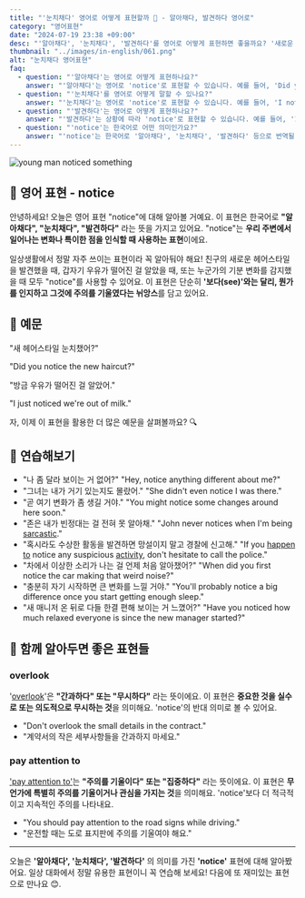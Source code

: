 ```yaml
---
title: "'눈치채다' 영어로 어떻게 표현할까 👀 - 알아채다, 발견하다 영어로"
category: "영어표현"
date: "2024-07-19 23:38 +09:00"
desc: "'알아채다', '눈치채다', '발견하다'를 영어로 어떻게 표현하면 좋을까요? '새로운 헤어스타일 눈치챘어?', '방금 우유가 떨어진 걸 알았어.' 등을 영어로 표현하는 법을 배워봅시다. 다양한 예문을 통해서 연습하고 본인의 표현으로 만들어 보세요."
thumbnail: "../images/in-english/061.png"
alt: "눈치채다 영어표현"
faq:
  - question: "'알아채다'는 영어로 어떻게 표현하나요?"
    answer: "'알아채다'는 영어로 'notice'로 표현할 수 있습니다. 예를 들어, 'Did you notice the new painting?'은 '새로운 그림을 알아챘니?'라는 의미입니다."
  - question: "'눈치채다'를 영어로 어떻게 말할 수 있나요?"
    answer: "'눈치채다'는 영어로 'notice'로 표현할 수 있습니다. 예를 들어, 'I noticed you seemed upset'은 '네가 속상해 보이는 걸 눈치챘어'라고 할 수 있습니다."
  - question: "'발견하다'는 영어로 어떻게 표현하나요?"
    answer: "'발견하다'는 상황에 따라 'notice'로 표현할 수 있습니다. 예를 들어, 'I just noticed we're out of milk'는 '우유가 떨어진 걸 방금 발견했어'로 해석할 수 있습니다."
  - question: "'notice'는 한국어로 어떤 의미인가요?"
    answer: "'notice'는 한국어로 '알아채다', '눈치채다', '발견하다' 등으로 번역될 수 있습니다. 주변 환경이나 상황의 변화를 인식하거나 주의를 기울여 관찰했을 때 사용합니다."
---
```


![young man noticed something](../images/in-english/061-1.avif)

## 🌟 영어 표현 - notice

안녕하세요! 오늘은 영어 표현 "notice"에 대해 알아볼 거예요. 이 표현은 한국어로 **"알아채다", "눈치채다", "발견하다"** 라는 뜻을 가지고 있어요. "notice"는 **우리 주변에서 일어나는 변화나 특이한 점을 인식할 때 사용하는 표현**이에요.

일상생활에서 정말 자주 쓰이는 표현이라 꼭 알아둬야 해요! 친구의 새로운 헤어스타일을 발견했을 때, 갑자기 우유가 떨어진 걸 알았을 때, 또는 누군가의 기분 변화를 감지했을 때 모두 "notice"를 사용할 수 있어요. 이 표현은 단순히 **'보다(see)'와는 달리, 뭔가를 인지하고 그것에 주의를 기울였다는 뉘앙스**를 담고 있어요.

## 📖 예문

"새 헤어스타일 눈치챘어?"

"Did you notice the new haircut?"

"방금 우유가 떨어진 걸 알았어."

"I just noticed we're out of milk."

자, 이제 이 표현을 활용한 더 많은 예문을 살펴볼까요? 🔍

## 💬 연습해보기

<ul data-interactive-list>
  <li data-interactive-item>
    <span data-toggler>"나 좀 달라 보이는 거 없어?"</span>
    <span data-answer>"Hey, notice anything different about me?"</span>
  </li>
  <li data-interactive-item>
    <span data-toggler>"그녀는 내가 거기 있는지도 몰랐어."</span>
    <span data-answer>"She didn't even notice I was there."</span>
  </li>
  <li data-interactive-item>
    <span data-toggler>"곧 여기 변화가 좀 생길 거야."</span>
    <span data-answer>"You might notice some changes around here soon."</span>
  </li>
  <li data-interactive-item>
    <span data-toggler>"존은 내가 빈정대는 걸 전혀 못 알아채."</span>
    <span data-answer>"John never notices when I'm being <a href="/blog/in-english/271.sarcastic/">sarcastic</a>."</span>
  </li>
  <li data-interactive-item>
    <span data-toggler>"혹시라도 수상한 활동을 발견하면 망설이지 말고 경찰에 신고해."</span>
    <span data-answer>"If you <a href="/blog/in-english/041.happen-to/">happen to</a> notice any suspicious <a href="/blog/in-english/546.activity/">activity</a>, don't hesitate to call the police."</span>
  </li>
  <li data-interactive-item>
    <span data-toggler>"차에서 이상한 소리가 나는 걸 언제 처음 알아챘어?"</span>
    <span data-answer>"When did you first notice the car making that weird noise?"</span>
  </li>
  <li data-interactive-item>
    <span data-toggler>"충분히 자기 시작하면 큰 변화를 느낄 거야."</span>
    <span data-answer>"You'll probably notice a big difference once you start getting enough sleep."</span>
  </li>
  <li data-interactive-item>
    <span data-toggler>"새 매니저 온 뒤로 다들 한결 편해 보이는 거 느꼈어?"</span>
    <span data-answer>"Have you noticed how much relaxed everyone is since the new manager started?"</span>
  </li>
</ul>

## 🤝 함께 알아두면 좋은 표현들

### overlook

'[overlook](/blog/in-english/168.overlook/)'은 **"간과하다" 또는 "무시하다"** 라는 뜻이에요. 이 표현은 **중요한 것을 실수로 또는 의도적으로 무시하는 것**을 의미해요. 'notice'의 반대 의미로 볼 수 있어요.

- "Don't overlook the small details in the contract."
- "계약서의 작은 세부사항들을 간과하지 마세요."

### pay attention to

['pay attention to'](/blog/소금-양에-신경써야해-영어표현/)는 **"주의를 기울이다" 또는 "집중하다"** 라는 뜻이에요. 이 표현은 **무언가에 특별히 주의를 기울이거나 관심을 가지는 것**을 의미해요. 'notice'보다 더 적극적이고 지속적인 주의를 나타내요.

- "You should pay attention to the road signs while driving."
- "운전할 때는 도로 표지판에 주의를 기울여야 해요."

---

오늘은 **'알아채다', '눈치채다', '발견하다'** 의 의미를 가진 **'notice'** 표현에 대해 알아봤어요. 일상 대화에서 정말 유용한 표현이니 꼭 연습해 보세요! 다음에 또 재미있는 표현으로 만나요 😊.
